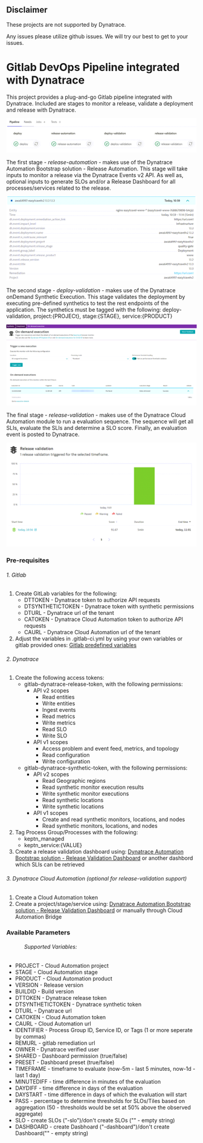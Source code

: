 ## Disclaimer
These projects are not supported by Dynatrace. 

Any issues please utilize github issues. 
We will try our best to get to your issues.

# Gitlab DevOps Pipeline integrated with Dynatrace
This project provides a plug-and-go Gitlab pipeline integrated with Dynatrace. Included are stages to monitor a release, validate a deployment and release with Dynatrace.

![](./image/pipeline-gitlab.png)

The first stage - *release-automation* - makes use of the Dynatrace Automation Bootstrap solution - Release Automation. This stage will take inputs to monitor a release via the Dynatrace Events v2 API. As well as, optional inputs to generate SLOs and/or a Release Dashboard for all processes/services related to the release.

![](./image/deploy-event-dynatrace.png)

The second stage - *deploy-validation* - makes use of the Dynatrace onDemand Synthetic Execution. This stage validates the deployment by executing pre-defined synthetics to test the rest endpoints of the application. The synthetics must be tagged with the following: deploy-validation, project:{PROJECt}, stage:{STAGE}, service:{PRODUCT}

![](./image/synthetic-dynatrace.png)

The final stage - *release-validation* - makes use of the Dynatrace Cloud Automation module to run a evaluation sequence. The sequence will get all SLIs, evaluate the SLIs and determine a SLO score. Finally, an evaluation event is posted to Dynatrace.

![](./image/validation-event-dynatrace.png)

### Pre-requisites
###### 1. Gitlab
1. Create GitLab variables for the following: 
   - DTTOKEN - Dynatrace token to authorize API requests
   - DTSYNTHETICTOKEN - Dynatrace token with synthetic permissions
   - DTURL - Dynatrace url of the tenant
   - CATOKEN - Dynatrace Cloud Automation token to authorize API requests
   - CAURL - Dynatrace Cloud Automation url of the tenant
2. Adjust the variables in .gitlab-ci.yml by using your own variables or gitlab provided ones: [Gitlab predefined variables](https://docs.gitlab.com/ee/ci/variables/predefined_variables.html)
###### 2. Dynatrace
1. Create the following access tokens:
   - gitlab-dynatrace-release-token, with the following permissions:
     - API v2 scopes
       - Read entities
       - Write entities
       - Ingest events
       - Read metrics
       - Write metrics
       - Read SLO
       - Write SLO
     - API v1 scopes
       - Access problem and event feed, metrics, and topology
       - Read configuration
       - Write configuration
   - gitlab-dynatrace-synthetic-token, with the following permissions:
     - API v2 scopes
       - Read Geographic regions
       - Read synthetic monitor execution results
       - Write synthetic monitor executions
       - Read synthetic locations
       - Write synthetic locations
     - API v1 scopes
       - Create and read synthetic monitors, locations, and nodes
       - Read synthetic monitors, locations, and nodes
2. Tag Process Group/Processes with the following:
   - keptn_managed
   - keptn_service:{VALUE}
3. Create a release validation dashboard using: [Dynatrace Automation Bootstrap solution - Release Validation Dashboard](https://github.com/dynatrace-perfclinics/cloud-automation/tree/main/release-validation-dashboards) or another dashbord which SLIs can be retrieved
###### 3. Dynatrace Cloud Automation (optional for release-validation support)
1. Create a Cloud Automation token
2. Create a project/stage/service using: [Dynatrace Automation Bootstrap solution - Release Validation Dashboard](https://github.com/dynatrace-perfclinics/cloud-automation/tree/main/release-validation-dashboards) or manually through Cloud Automation Bridge

### Available Parameters
###### &nbsp;&nbsp;&nbsp;&nbsp;&nbsp;&nbsp;&nbsp;&nbsp;&nbsp;&nbsp;&nbsp;&nbsp;Supported Variables:
- PROJECT - Cloud Automation project
- STAGE - Cloud Automation stage
- PRODUCT - Cloud Automation product
- VERSION - Release version
- BUILDID - Build version
- DTTOKEN - Dynatrace release token
- DTSYNTHETICTOKEN - Dynatrace synthetic token
- DTURL - Dynatrace url
- CATOKEN - Cloud Automation token
- CAURL - Cloud Automation url
- IDENTIFIER - Process Group ID, Service ID, or Tags (1 or more seperate by commas)
- REMURL - gitlab remediation url
- OWNER - Dynatrace verified user
- SHARED - Dashboard permission (true/false)
- PRESET - Dashboard preset (true/false)
- TIMEFRAME - timeframe to evaluate (now-5m - last 5 minutes, now-1d - last 1 day)
- MINUTEDIFF - time difference in minutes of the evaluation
- DAYDIFF - time difference in days of the evaluation
- DAYSTART - time difference in days of which the evaluation will start
- PASS - percentage to determine thresholds for SLOs/Tiles based on aggregation (50 - thresholds would be set at 50% above the observed aggregate)
- SLO - create SLOs ("-slo")/don't create SLOs ("" - empty string)
- DASHBOARD - create Dasbhoard ("-dashboard")/don't create Dashboard("" - empty string)